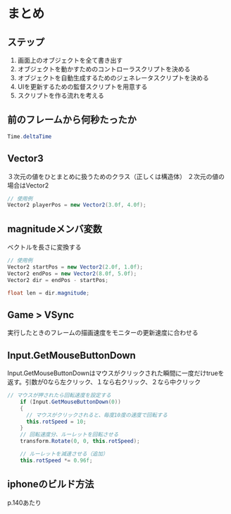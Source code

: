 # まとめ

## ステップ

1. 画面上のオブジェクトを全て書き出す
2. オブジェクトを動かすためのコントローラスクリプトを決める
3. オブジェクトを自動生成するためのジェネレータスクリプトを決める
4. UIを更新するための監督スクリプトを用意する
5. スクリプトを作る流れを考える

## 前のフレームから何秒たったか

```test.cs
Time.deltaTime
```

## Vector3

３次元の値をひとまとめに扱うためのクラス（正しくは構造体）
２次元の値の場合はVector2

```cs
// 使用例
Vector2 playerPos = new Vector2(3.0f, 4.0f);
```

## magnitudeメンバ変数

ベクトルを長さに変換する

```cs
// 使用例
Vector2 startPos = new Vector2(2.0f, 1.0f);
Vector2 endPos = new Vector2(8.0f, 5.0f);
Vector2 dir = endPos - startPos;

float len = dir.magnitude;
```

## Game > VSync

実行したときのフレームの描画速度をモニターの更新速度に合わせる


## Input.GetMouseButtonDown

 Input.GetMouseButtonDownはマウスがクリックされた瞬間に一度だけtrueを返す。引数が0なら左クリック、１なら右クリック、２なら中クリック

```cs
// マウスが押されたら回転速度を設定する
    if (Input.GetMouseButtonDown(0))
    {
      // マウスがクリックされると、毎度10度の速度で回転する
      this.rotSpeed = 10;
    }
    // 回転速度分、ルーレットを回転させる
    transform.Rotate(0, 0, this.rotSpeed);

    // ルーレットを減速させる（追加）
    this.rotSpeed *= 0.96f;
```

## iphoneのビルド方法

p.140あたり

